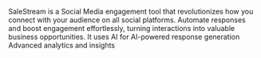 SaleStream is a Social Media engagement tool that revolutionizes how you connect with your audience on all social platforms. Automate responses and boost engagement effortlessly, turning interactions into valuable business opportunities.
It uses AI for AI-powered response generation
Advanced analytics and insights
